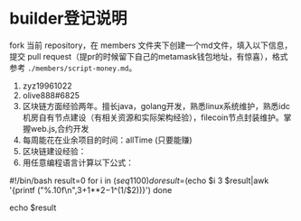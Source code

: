 # builder登记说明

fork 当前 repository，在 members 文件夹下创建一个md文件，填入以下信息，提交 pull request（提pr的时候留下自己的metamask钱包地址，有惊喜），格式参考 `./members/script-money.md`。

1. zyz19961022
2. olive888#6825
3. 区块链方面经验两年。擅长java，golang开发，熟悉linux系统维护，熟悉idc机房自有节点建设（有相关资源和实际架构经验），filecoin节点封装维护。掌握web.js,合约开发
4. 每周能花在业余项目的时间：allTime (只要能赚)
5. 区块链建设经验：
6. 用任意编程语言计算以下公式：

#!/bin/bash
result=0
for i in $(seq 1 100)
do
        result=$(echo $i 3 $result|awk '{printf ("%.10f\n",$3+$1**$2-$1^(1/$2))}')
done

echo $result
